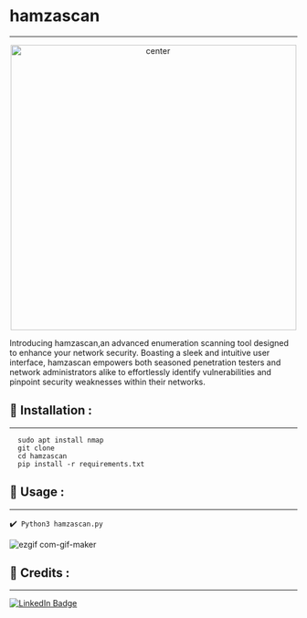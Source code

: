 # hamzascan
---
<p align="center">
<img src="logo.png" alt="center" style="width:500px; height:500px"/>
</p>


Introducing hamzascan,an advanced enumeration scanning tool designed to enhance your network security. Boasting a sleek and intuitive user interface, hamzascan empowers both seasoned penetration testers and network administrators alike to effortlessly identify vulnerabilities and pinpoint security weaknesses within their networks.

## :pushpin: Installation :
---

``` 
  sudo apt install nmap
  git clone 
  cd hamzascan
  pip install -r requirements.txt
```
## :pushpin: Usage :
---
✔️`` Python3 hamzascan.py``

![ezgif com-gif-maker](https://)

## 📜 Credits :
---

[![LinkedIn Badge](https://img.shields.io/badge/LinkedIn-0077B5?style=for-the-badge&logo=linkedin&logoColor=white)](https://www.linkedin.com/in/hamza-bouguerne/)
